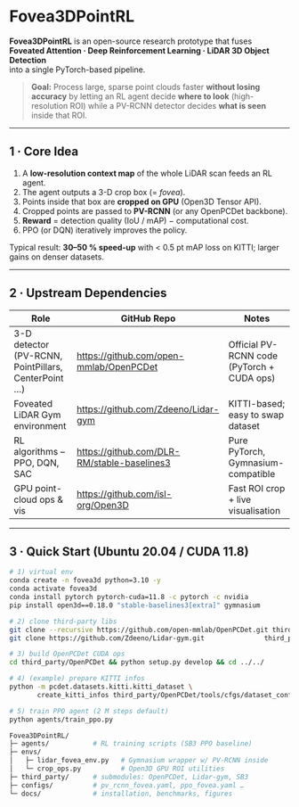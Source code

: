 # Fovea3DPointRL

**Fovea3DPointRL** is an open-source research prototype that fuses  
**Foveated Attention · Deep Reinforcement Learning · LiDAR 3D Object Detection**  
into a single PyTorch-based pipeline.

> **Goal:** Process large, sparse point clouds faster **without losing accuracy** by letting an RL agent decide **where to look** (high-resolution ROI) while a PV-RCNN detector decides **what is seen** inside that ROI.

---

## 1 · Core Idea

1. A **low-resolution context map** of the whole LiDAR scan feeds an RL agent.  
2. The agent outputs a 3-D crop box (= *fovea*).  
3. Points inside that box are **cropped on GPU** (Open3D Tensor API).  
4. Cropped points are passed to **PV-RCNN** (or any OpenPCDet backbone).  
5. **Reward** = detection quality (IoU / mAP) − computational cost.  
6. PPO (or DQN) iteratively improves the policy.

Typical result: **30–50 % speed-up** with < 0.5 pt mAP loss on KITTI; larger gains on denser datasets.

---

## 2 · Upstream Dependencies

| Role | GitHub Repo | Notes |
|------|-------------|-------|
| 3-D detector (PV-RCNN, PointPillars, CenterPoint …) | <https://github.com/open-mmlab/OpenPCDet> | Official PV-RCNN code (PyTorch + CUDA ops) |
| Foveated LiDAR Gym environment | <https://github.com/Zdeeno/Lidar-gym> | KITTI-based; easy to swap dataset |
| RL algorithms – PPO, DQN, SAC | <https://github.com/DLR-RM/stable-baselines3> | Pure PyTorch, Gymnasium-compatible |
| GPU point-cloud ops & vis | <https://github.com/isl-org/Open3D> | Fast ROI crop + live visualisation |

---

## 3 · Quick Start  (Ubuntu 20.04 / CUDA 11.8)

```bash
# 1) virtual env
conda create -n fovea3d python=3.10 -y
conda activate fovea3d
conda install pytorch pytorch-cuda=11.8 -c pytorch -c nvidia
pip install open3d==0.18.0 "stable-baselines3[extra]" gymnasium

# 2) clone third-party libs
git clone --recursive https://github.com/open-mmlab/OpenPCDet.git third_party/OpenPCDet
git clone https://github.com/Zdeeno/Lidar-gym.git               third_party/Lidar-gym

# 3) build OpenPCDet CUDA ops
cd third_party/OpenPCDet && python setup.py develop && cd ../../

# 4) (example) prepare KITTI infos
python -m pcdet.datasets.kitti.kitti_dataset \
       create_kitti_infos third_party/OpenPCDet/tools/cfgs/dataset_configs/kitti_dataset.yaml

# 5) train PPO agent (2 M steps default)
python agents/train_ppo.py

Fovea3DPointRL/
├─ agents/           # RL training scripts (SB3 PPO baseline)
├─ envs/
│   ├─ lidar_fovea_env.py   # Gymnasium wrapper w/ PV-RCNN inside
│   └─ crop_ops.py          # Open3D GPU ROI utilities
├─ third_party/      # submodules: OpenPCDet, Lidar-gym, SB3
├─ configs/          # pv_rcnn_fovea.yaml, ppo_fovea.yaml …
└─ docs/             # installation, benchmarks, figures

